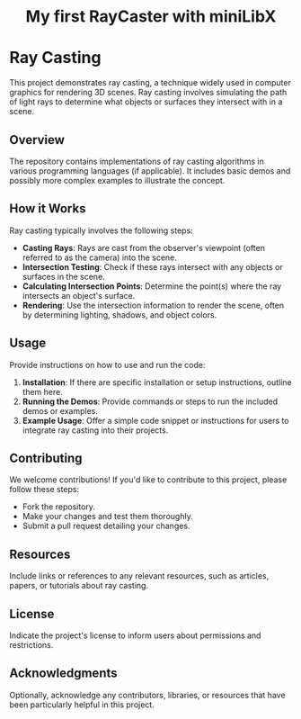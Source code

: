 <center><h1>My first RayCaster with miniLibX</h1></center>

# Ray Casting

This project demonstrates ray casting, a technique widely used in computer graphics for rendering 3D scenes. Ray casting involves simulating the path of light rays to determine what objects or surfaces they intersect with in a scene.

## Overview

The repository contains implementations of ray casting algorithms in various programming languages (if applicable). It includes basic demos and possibly more complex examples to illustrate the concept.

## How it Works

Ray casting typically involves the following steps:
- **Casting Rays**: Rays are cast from the observer's viewpoint (often referred to as the camera) into the scene.
- **Intersection Testing**: Check if these rays intersect with any objects or surfaces in the scene.
- **Calculating Intersection Points**: Determine the point(s) where the ray intersects an object's surface.
- **Rendering**: Use the intersection information to render the scene, often by determining lighting, shadows, and object colors.

## Usage

Provide instructions on how to use and run the code:
1. **Installation**: If there are specific installation or setup instructions, outline them here.
2. **Running the Demos**: Provide commands or steps to run the included demos or examples.
3. **Example Usage**: Offer a simple code snippet or instructions for users to integrate ray casting into their projects.

## Contributing

We welcome contributions! If you'd like to contribute to this project, please follow these steps:
- Fork the repository.
- Make your changes and test them thoroughly.
- Submit a pull request detailing your changes.

## Resources

Include links or references to any relevant resources, such as articles, papers, or tutorials about ray casting.

## License

Indicate the project's license to inform users about permissions and restrictions.

## Acknowledgments

Optionally, acknowledge any contributors, libraries, or resources that have been particularly helpful in this project.
